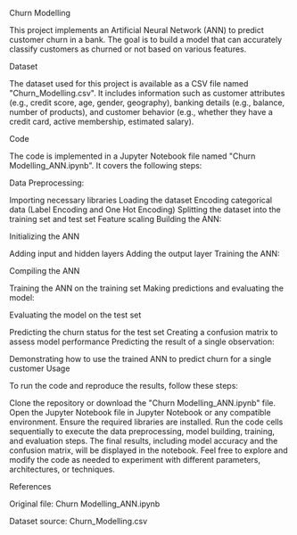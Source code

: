Churn Modelling 

This project implements an Artificial Neural Network (ANN) to predict customer churn in a bank. The goal is to build a model that can accurately classify customers as churned or not based on various features.

Dataset

The dataset used for this project is available as a CSV file named "Churn_Modelling.csv". It includes information such as customer attributes (e.g., credit score, age, gender, geography), banking details (e.g., balance, number of products), and customer behavior (e.g., whether they have a credit card, active membership, estimated salary).

Code

The code is implemented in a Jupyter Notebook file named "Churn Modelling_ANN.ipynb". It covers the following steps:

Data Preprocessing:

Importing necessary libraries
Loading the dataset
Encoding categorical data (Label Encoding and One Hot Encoding)
Splitting the dataset into the training set and test set
Feature scaling
Building the ANN:

Initializing the ANN

Adding input and hidden layers
Adding the output layer
Training the ANN:

Compiling the ANN

Training the ANN on the training set
Making predictions and evaluating the model:

Evaluating the model on the test set

Predicting the churn status for the test set
Creating a confusion matrix to assess model performance
Predicting the result of a single observation:

Demonstrating how to use the trained ANN to predict churn for a single customer
Usage

To run the code and reproduce the results, follow these steps:

Clone the repository or download the "Churn Modelling_ANN.ipynb" file.
Open the Jupyter Notebook file in Jupyter Notebook or any compatible environment.
Ensure the required libraries are installed.
Run the code cells sequentially to execute the data preprocessing, model building, training, and evaluation steps.
The final results, including model accuracy and the confusion matrix, will be displayed in the notebook.
Feel free to explore and modify the code as needed to experiment with different parameters, architectures, or techniques.

References

Original file: Churn Modelling_ANN.ipynb

Dataset source: Churn_Modelling.csv

